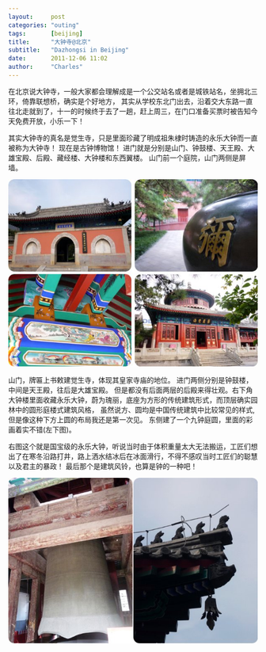 ```yaml
---
layout:     post
categories: "outing"
tags:       [beijing]
title:      "大钟寺@北京"
subtitle:   "Dazhongsi in Beijing"
date:       2011-12-06 11:02
author:     "Charles"
---
```


在北京说大钟寺，一般大家都会理解成是一个公交站名或者是城铁站名，坐拥北三环，倚靠联想桥，确实是个好地方，
其实从学校东北门出去，沿着交大东路一直往北走就到了，十一的时候终于去了一趟，赶上周三，在门口准备买票时被告知今天免费开放，小乐一下！

其实大钟寺的真名是觉生寺，只是里面珍藏了明成祖朱棣时铸造的永乐大钟而一直被称为大钟寺！
现在是古钟博物馆！
进门就是分别是山门、钟鼓楼、天王殿、大雄宝殿、后殿、藏经楼、大钟楼和东西翼楼。
山门前一个庭院，山门两侧是屏墙。

![dazhongsi-1](/img/dazhongsi-1.jpg)

山门，牌匾上书敕建觉生寺，体现其皇家寺庙的地位。
进门两侧分别是钟鼓楼，中间是天王殿，往后是大雄宝殿。
但是都没有后面两层的后殿来得壮观。右下角大钟楼里面收藏永乐大钟，蔚为瑰丽，底座为方形的传统建筑形式，而顶层确实园林中的圆形庭楼式建筑风格，
虽然说方、圆均是中国传统建筑中比较常见的样式,但是像这种下方上圆的布局我还是第一次见。
东侧建了一个九钟庭圆，里面的彩画着实不错(左下图)。

右图这个就是国宝级的永乐大钟，听说当时由于体积重量太大无法搬运，工匠们想出了在寒冬沿路打井，路上洒水结冰后在冰面滑行，不得不感叹当时工匠们的聪慧以及君主的暴政！
最后那个是建筑风铃，也算是钟的一种吧！

![dazhongsi-2](/img/dazhongsi-2.jpg)
